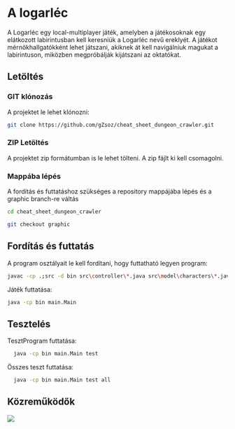 # A logarléc

A Logarléc egy local-multiplayer játék, amelyben a játékosoknak egy elátkozott labirintusban kell keresniük a Logarléc nevű ereklyét. A játékot mérnökhallgatókként lehet játszani, akiknek át kell navigálniuk magukat a labirintuson, miközben megpróbálják kijátszani az oktatókat.

## Letöltés
### GIT klónozás
A projektet le lehet klónozni:
```bash
git clone https://github.com/gZsoz/cheat_sheet_dungeon_crawler.git
```
### ZIP Letöltés
A projektet zip formátumban is le lehet tölteni. A zip fájlt ki kell csomagolni.

### Mappába lépés
A fordítás és futtatáshoz szükséges a repository mappájába lépés és a graphic branch-re váltás
```bash
cd cheat_sheet_dungeon_crawler

git checkout graphic
```

## Fordítás és futtatás
A program osztályait le kell fordítani, hogy futtatható legyen program:
```bash
javac -cp .;src -d bin src\controller\*.java src\model\characters\*.java src\model\environmentalfactors\*.java src\model\items\*.java src\model\items\decayingitems\*.java src\model\items\numberofusesitems\*.java src\model\items\specialitems\*.java src\model\map\*.java src\model\modelupdate\*.java src\view\utils\*.java src\view\viewcharacters\*.java src\view\viewenvironmentalfactors\*.java src\view\viewitems\*.java src\view\viewitems\viewdecayingitems\*.java src\view\viewitems\viewnumberofusesitems\*.java src\view\viewitems\viewspecialitems\*.java src\view\viewmap\*.java src\main\*.java
```
Játék futtatása:
```bash
java -cp bin main.Main
```
## Tesztelés
TesztProgram futtatása:
```bash
  java -cp bin main.Main test
```
Összes teszt futtatása:
```bash
  java -cp bin main.Main test all
```


## Közreműködők
<a href="https://github.com/gZsoz/cheat_sheet_dungeon_crawler/graphs/contributors">
  <img src="https://contrib.rocks/image?repo=gZsoz/cheat_sheet_dungeon_crawler" />
</a> 
